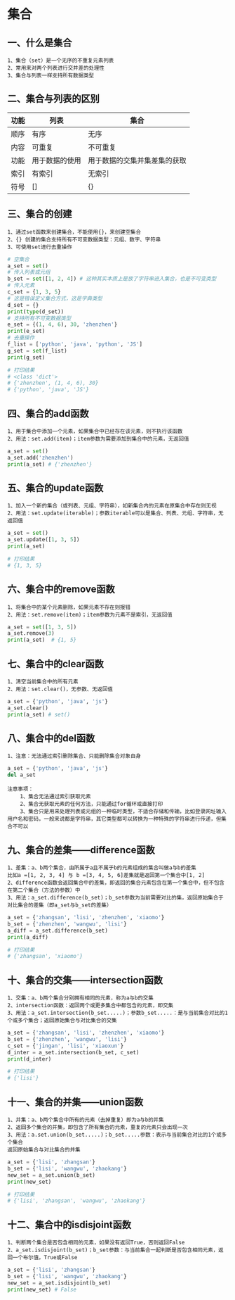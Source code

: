 # 集合

## 一、什么是集合
    1、集合（set）是一个无序的不重复元素列表
    2、常用来对两个列表进行交并差的处理性
    3、集合与列表一样支持所有数据类型

## 二、集合与列表的区别
|功能|列表|集合|
|---|---|---|
|顺序|有序|无序|
|内容|可重复|不可重复|
|功能|用于数据的使用|用于数据的交集并集差集的获取|
|索引|有索引|无索引|
|符号|[]|{}|

## 三、集合的创建
    1、通过set函数来创建集合，不能使用{}，来创建空集合
    2、{} 创建的集合支持所有不可变数据类型：元组、数字、字符串
    3、可使用set进行去重操作
    
```python
# 空集合
a_set = set()
# 传入列表或元组
b_set = set([1, 2, 4]) # 这种其实本质上是放了字符串进入集合，也是不可变类型
# 传入元素
c_set = {1, 3, 5}
# 这是错误定义集合方式，这是字典类型
d_set = {}
print(type(d_set))
# 支持所有不可变数据类型
e_set = {(1, 4, 6), 30, 'zhenzhen'}
print(e_set)
# 去重操作
f_list = ['python', 'java', 'python', 'JS']
g_set = set(f_list)
print(g_set)

# 打印结果
# <class 'dict'>
# {'zhenzhen', (1, 4, 6), 30}
# {'python', 'java', 'JS'}
```

## 四、集合的add函数
    1、用于集合中添加一个元素，如果集合中已经存在该元素，则不执行该函数
    2、用法：set.add(item)；item参数为需要添加到集合中的元素，无返回值
    
```python
a_set = set()
a_set.add('zhenzhen')
print(a_set) # {'zhenzhen'}
```

## 五、集合的update函数

    1、加入一个新的集合（或列表、元组、字符串），如新集合内的元素在原集合中存在则无视
    2、用法：set.update(iterable)；参数iterable可以是集合、列表、元组、字符串，无返回值
 
```python
a_set = set()
a_set.update([1, 3, 5])
print(a_set)

# 打印结果
# {1, 3, 5}
```   

## 六、集合中的remove函数
    1、将集合中的某个元素删除，如果元素不存在则报错
    2、用法：set.remove(item)；item参数为元素不是索引，无返回值
    
```python
a_set = set([1, 3, 5])
a_set.remove(3)
print(a_set)  # {1, 5}
```

## 七、集合中的clear函数
    1、清空当前集合中的所有元素
    2、用法：set.clear()，无参数、无返回值
    
```python
a_set = {'python', 'java', 'js'}
a_set.clear()
print(a_set) # set()
```

## 八、集合中的del函数
    1、注意：无法通过索引删除集合、只能删除集合对象自身
    
```python
a_set = {'python', 'java', 'js'}
del a_set
```

    注意事项：
        1、集合无法通过索引获取元素
        2、集合无获取元素的任何方法，只能通过for循环或直接打印
        3、集合只是用来处理列表或元组的一种临时类型，不适合存储和传输，比如登录网址输入用户名和密码，一般来说都是字符串，其它类型都可以转换为一种特殊的字符串进行传递，但集合不可以

## 九、集合的差集——difference函数
    1、差集：a、b两个集合，由所属于a且不属于b的元素组成的集合叫做a与b的差集
    比如a =[1, 2, 3, 4] 与 b =[3, 4, 5, 6]差集就是返回第一个集合中[1, 2]
    2、difference函数会返回集合中的差集，即返回的集合元素包含在第一个集合中，但不包含在第二个集合（方法的参数）中
    3、用法：a_set.difference(b_set)；b_set参数为当前需要对比的集，返回原始集合于对比集合的差集（即a_set与b_set的差集）
 
 ```python
a_set = {'zhangsan', 'lisi', 'zhenzhen', 'xiaomo'}
b_set = {'zhenzhen', 'wangwu', 'lisi'}
a_diff = a_set.difference(b_set)
print(a_diff)

# 打印结果
# {'zhangsan', 'xiaomo'}
```   

## 十、集合的交集——intersection函数
    1、交集：a、b两个集合分别拥有相同的元素，称为a与b的交集
    2、intersection函数：返回两个或更多集合中都包含的元素，即交集
    3、用法：a_set.intersection(b_set.....)；参数b_set.....：是与当前集合对比的1个或多个集合；返回原始集合与对比集合的交集
    
```python
a_set = {'zhangsan', 'lisi', 'zhenzhen', 'xiaomo'}
b_set = {'zhenzhen', 'wangwu', 'lisi'}
c_set = {'jingan', 'lisi', 'xiaoxun'}
d_inter = a_set.intersection(b_set, c_set)
print(d_inter)

# 打印结果
# {'lisi'}
```

## 十一、集合的并集——union函数
    1、并集：a、b两个集合中所有的元素（去掉重复）即为a与b的并集
    2、返回多个集合的并集，即包含了所有集合的元素，重复的元素只会出现一次
    3、用法：a.set.union(b_set.....)；b_set.....参数：表示与当前集合对比的1个或多个集合
    返回原始集合与对比集合的并集
    
```python
a_set = {'lisi', 'zhangsan'}
b_set = {'lisi', 'wangwu', 'zhaokang'}
new_set = a_set.union(b_set)
print(new_set)

# 打印结果
# {'lisi', 'zhangsan', 'wangwu', 'zhaokang'}
```

## 十二、集合中的isdisjoint函数
    1、判断两个集合是否包含相同的元素，如果没有返回True，否则返回False
    2、a_set.isdisjoint(b_set)；b_set参数：与当前集合一起判断是否包含相同元素，返回一个布尔值，True或False
    
```python
a_set = {'lisi', 'zhangsan'}
b_set = {'lisi', 'wangwu', 'zhaokang'}
new_set = a_set.isdisjoint(b_set)
print(new_set) # False
```




